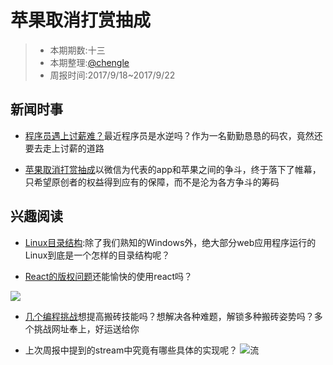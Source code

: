 # 苹果取消打赏抽成


> - 本期期数:十三
> - 本期整理:[@chengle](https://github.com/chengle123)
> - 周报时间:2017/9/18~2017/9/22


## 新闻时事

- [程序员遇上讨薪难？](http://mp.weixin.qq.com/s/FWBfPzRlZ829hRVvlyr_aQ)最近程序员是水逆吗？作为一名勤勤恳恳的码农，竟然还要去走上讨薪的道路

- [苹果取消打赏抽成](http://epaper.bjnews.com.cn/html/2017-09/18/content_695792.htm?div=-1)以微信为代表的app和苹果之间的争斗，终于落下了帷幕，只希望原创者的权益得到应有的保障，而不是沦为各方争斗的筹码

## 兴趣阅读

- [Linux目录结构](http://linux-wiki.cn/wiki/zh-hans/Linux%E7%9B%AE%E5%BD%95%E7%BB%93%E6%9E%84):除了我们熟知的Windows外，绝大部分web应用程序运行的Linux到底是一个怎样的目录结构呢？

- [React的版权问题](https://elevenbeans.github.io/2017/08/29/Explaining-React-s-license/)还能愉快的使用react吗？

![](http://upload.chinaz.com/2014/0423/1398237508141.jpg)

- [几个编程挑战](http://gad.qq.com/article/detail/33363?sessionUserType=BFT.PARAMS.236614.TASKID&ADUIN=79484427&ADSESSION=1505889135&ADTAG=CLIENT.QQ.5539_.0&ADPUBNO=26730)想提高搬砖技能吗？想解决各种难题，解锁多种搬砖姿势吗？多个挑战网址奉上，好运送给你

- 上次周报中提到的stream中究竟有哪些具体的实现呢？
  ![流](http://image.tf56.com/dfs/group1/M00/36/0A/CiFBCVnEfI2ANvk6AAFzVkInVoQ670.png)

